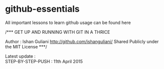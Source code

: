 # github-essentials
All important lessons to learn github usage can be found here

/***
GET UP AND RUNNING WITH GIT IN A THRICE

Author : Ishan Guliani
http://github.com/ishanguliani/
Shared Publicly under the MIT License
***/

Latest update :  
STEP-BY-STEP-PUSH : 11th April 2015
